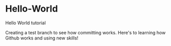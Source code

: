 # Hello-World
Hello World tutorial

Creating a test branch to see how committing works. Here's to learning how Github works and using new skills!

